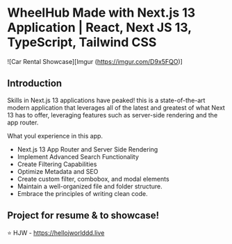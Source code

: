 # WheelHub Made with Next.js 13 Application | React, Next JS 13, TypeScript, Tailwind CSS
![Car Rental Showcase][Imgur (https://imgur.com/D9x5FQO)]

## Introduction
Skills in Next.js 13 applications have peaked! this is a state-of-the-art modern application that leverages all of the latest and greatest of what Next 13 has to offer, leveraging features such as server-side rendering and the app router. 
 
What youl experience in this app.

- Next.js 13 App Router and Server Side Rendering
- Implement Advanced Search Functionality
- Create Filtering Capabilities
- Optimize Metadata and SEO
- Create custom filter, combobox, and modal elements
- Maintain a well-organized file and folder structure.
- Embrace the principles of writing clean code.

## Project for resume & to showcase!
⭐ HJW - https://hellojworlddd.live

